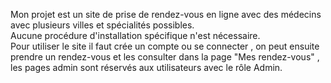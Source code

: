 Mon projet est un site de prise de rendez-vous en ligne avec des médecins avec plusieurs villes et spécialités possibles. <br>
Aucune procédure d'installation spécifique n'est nécessaire. <br>
Pour utiliser le site il faut crée un compte ou se connecter , on peut ensuite prendre un rendez-vous et les consulter dans la page "Mes rendez-vous" , les pages admin sont réservés aux utilisateurs avec le rôle Admin.

